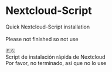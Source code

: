 # Nextcloud-Script
Quick Nextcloud-Script installation <br><br>
Please not finished so not use

🇪🇸 <br>
Script de instalación rápida de Nextcloud<br>
Por favor, no terminado, así que no lo use
